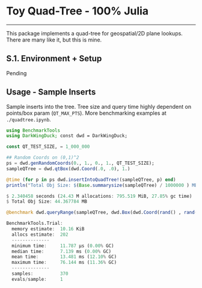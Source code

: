 # Toy Quad-Tree - 100% Julia

-----------------------
This package implements a quad-tree for geospatial/2D plane lookups. There are many like it, but this is mine.

## S.1. Environment + Setup

Pending

## Usage - Sample Inserts

Sample inserts into the tree. Tree size and query time highly dependent on points/box param (`QT_MAX_PTS`). More benchmarking examples at `./quadtree.ipynb`.

```Julia
using BenchmarkTools
using DarkWingDuck; const dwd = DarkWingDuck;

const QT_TEST_SIZE, = 1_000_000

## Random Coords on (0,1)^2
ps = dwd.genRandomCoords(0., 1., 0., 1., QT_TEST_SIZE);
sampleQTree = dwd.qtBox(dwd.Coord(.0, .0), 1.)

@time (for p in ps dwd.insertIntoQuadTree!(sampleQTree, p) end)
println("Total Obj Size: $(Base.summarysize(sampleQTree) / 1000000 ) MB")

$ 2.340458 seconds (24.43 M allocations: 795.519 MiB, 27.85% gc time)
$ Total Obj Size: 44.367784 MB
```

```Julia
@benchmark dwd.queryRange(sampleQTree, dwd.Box(dwd.Coord(rand() , rand()), rand()/2))

BenchmarkTools.Trial: 
  memory estimate:  10.16 KiB
  allocs estimate:  202
  --------------
  minimum time:     11.787 μs (0.00% GC)
  median time:      7.139 ms (0.00% GC)
  mean time:        13.481 ms (12.10% GC)
  maximum time:     76.144 ms (11.36% GC)
  --------------
  samples:          370
  evals/sample:     1
```

